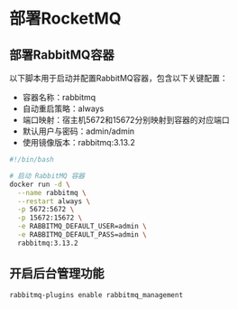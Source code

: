 # 部署RocketMQ

## 部署RabbitMQ容器

以下脚本用于启动并配置RabbitMQ容器，包含以下关键配置：
- 容器名称：rabbitmq
- 自动重启策略：always
- 端口映射：宿主机5672和15672分别映射到容器的对应端口
- 默认用户与密码：admin/admin
- 使用镜像版本：rabbitmq:3.13.2


```sh
#!/bin/bash

# 启动 RabbitMQ 容器
docker run -d \
  --name rabbitmq \
  --restart always \
  -p 5672:5672 \
  -p 15672:15672 \
  -e RABBITMQ_DEFAULT_USER=admin \
  -e RABBITMQ_DEFAULT_PASS=admin \
  rabbitmq:3.13.2
```

## 开启后台管理功能
```sh
rabbitmq-plugins enable rabbitmq_management
```

